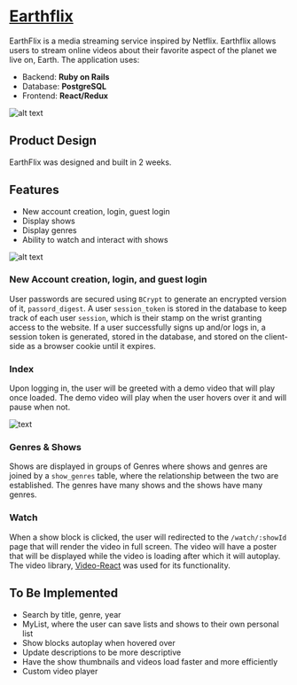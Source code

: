 
# [Earthflix](https://earthflix.herokuapp.com/#/)


EarthFlix is a media streaming service inspired by Netflix. Earthflix allows users to stream online videos about their favorite aspect of the planet we live on, Earth. The application uses:

* Backend: **Ruby on Rails** 
* Database: **PostgreSQL**
* Frontend: **React/Redux**

![alt text](https://earthflix-dev.s3-us-west-1.amazonaws.com/Earthflix_splash_sc.png)

## Product Design

EarthFlix was designed and built in 2 weeks.

## Features

* New account creation, login, guest login
* Display shows
* Display genres
* Ability to watch and interact with shows

![alt text](https://earthflix-dev.s3-us-west-1.amazonaws.com/earthflix_index_sc.png)

### New Account creation, login, and guest login

User passwords are secured using `BCrypt` to generate an encrypted version of it, `passord_digest`. A user `session_token` is stored in the database to keep track of each user `session`, which is their stamp on the wrist granting access to the website. If a user successfully signs up and/or logs in, a session token is generated, stored in the database, and stored on the client-side as a browser cookie until it expires.

### Index

Upon logging in, the user will be greeted with a demo video that will play once loaded. The demo video will play when the user hovers over it and will pause when not.

![text](https://earthflix-dev.s3-us-west-1.amazonaws.com/earthflix_big_video_sc.png)

### Genres & Shows

Shows are displayed in groups of Genres where shows and genres are joined by a `show_genres` table, where the relationship between the two are established. The genres have many shows and the shows have many genres.

### Watch

When a show block is clicked, the user will redirected to the `/watch/:showId` page that will render the video in full screen. The video will have a poster that will be displayed while the video is loading after which it will autoplay. The video library, [Video-React](https://video-react.js.org) was used for its functionality.


## To Be Implemented

* Search by title, genre, year
* MyList, where the user can save lists and shows to their own personal list
* Show blocks autoplay when hovered over
* Update descriptions to be more descriptive
* Have the show thumbnails and videos load faster and more efficiently
* Custom video player
